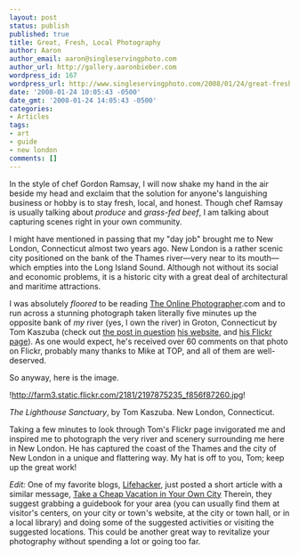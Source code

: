 ```yaml
---
layout: post
status: publish
published: true
title: Great, Fresh, Local Photography
author: Aaron
author_email: aaron@singleservingphoto.com
author_url: http://gallery.aaronbieber.com
wordpress_id: 167
wordpress_url: http://www.singleservingphoto.com/2008/01/24/great-fresh-local-photography/
date: '2008-01-24 10:05:43 -0500'
date_gmt: '2008-01-24 14:05:43 -0500'
categories:
- Articles
tags:
- art
- guide
- new london
comments: []
---
```

In the style of chef Gordon Ramsay, I will now shake my hand in the air
beside my head and exclaim that the solution for anyone's languishing
business or hobby is to stay fresh, local, and honest. Though chef
Ramsay is usually talking about _produce_ and _grass-fed beef_, I am
talking about capturing scenes right in your own community.

I might have mentioned in passing that my "day job" brought me to New
London, Connecticut almost two years ago. New London is a rather scenic
city positioned on the bank of the Thames river—very near to its
mouth—which empties into the Long Island Sound. Although not without its
social and economic problems, it is a historic city with a great deal of
architectural and maritime attractions.

I was absolutely _floored_ to be reading [The Online
Photographer](http://www.theonlinephotographer).com and to run across a
stunning photograph taken literally five minutes up the opposite bank of
_my_ river (yes, I own the river) in Groton, Connecticut by Tom
Kaszuba (check out [the post in
question](http://theonlinephotographer.typepad.com/the_online_photographer/2008/01/random-excellen.html,)
[his website](http://www.tomkaszuba.com/), and [his Flickr
page](http://www.flickr.com/photos/tomkaz/)). As one would expect, he's
received over 60 comments on that photo on Flickr, probably many thanks
to Mike at TOP, and all of them are well-deserved.

So anyway, here is the image.

!http://farm3.static.flickr.com/2181/2197875235_f856f87260.jpg!

_The Lighthouse Sanctuary_, by Tom Kaszuba. New London, Connecticut.

Taking a few minutes to look through Tom's Flickr page invigorated me
and inspired me to photograph the very river and scenery surrounding me
here in New London. He has captured the coast of the Thames and the city
of New London in a unique and flattering way. My hat is off to you, Tom;
keep up the great work!

*Edit:* One of my favorite blogs,
[Lifehacker](http://www.lifehacker.com), just posted a short article with
a similar message, [Take a Cheap Vacation in Your Own
City](http://lifehacker.com/348407/take-a-cheap-vacation-in-your-own-city.)
Therein, they suggest grabbing a guidebook for your area (you can
usually find them at visitor's centers, on your city or town's website,
at the city or town hall, or in a local library) and doing some of the
suggested activities or visiting the suggested locations. This could be
another great way to revitalize your photography without spending a lot
or going too far.
